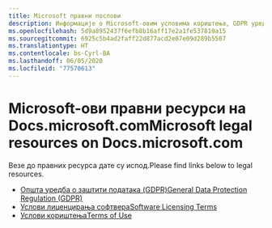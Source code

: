 ```yaml
---
title: Microsoft правни послови
description: Информације о Microsoft-овим условима кориштења, GDPR уредби, заштити информација, одредбама лиценцирања софтвера итд.
ms.openlocfilehash: 5d9a8952437f6efb8b16aff17e2a1fe537819a15
ms.sourcegitcommit: 6925c5b4ad2faff22d877acd2e07e09d289b5507
ms.translationtype: HT
ms.contentlocale: bs-Cyrl-BA
ms.lasthandoff: 06/05/2020
ms.locfileid: "77570613"
---
```

# <a name="microsoft-legal-resources-on-docsmicrosoftcom"></a><span data-ttu-id="12ad0-103">Microsoft-ови правни ресурси на Docs.microsoft.com</span><span class="sxs-lookup"><span data-stu-id="12ad0-103">Microsoft legal resources on Docs.microsoft.com</span></span>

<span data-ttu-id="12ad0-104">Везе до правних ресурса дате су испод.</span><span class="sxs-lookup"><span data-stu-id="12ad0-104">Please find links below to legal resources.</span></span> 

- [<span data-ttu-id="12ad0-105">Општа уредба о заштити података (GDPR)</span><span class="sxs-lookup"><span data-stu-id="12ad0-105">General Data Protection Regulation (GDPR)</span></span>](/legal/gdpr)
- [<span data-ttu-id="12ad0-106">Услови лиценцирања софтвера</span><span class="sxs-lookup"><span data-stu-id="12ad0-106">Software Licensing Terms</span></span>](information-protection/software-license-terms)
- [<span data-ttu-id="12ad0-107">Услови кориштења</span><span class="sxs-lookup"><span data-stu-id="12ad0-107">Terms of Use</span></span>](/legal/termsofuse)
